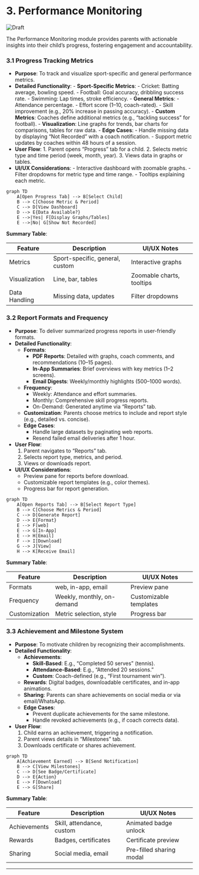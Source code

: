 # 3. Performance Monitoring
![Draft](https://img.shields.io/badge/Status-Draft-yellow)

The Performance Monitoring module provides parents with actionable insights into their child’s progress, fostering engagement and accountability.

### 3.1 Progress Tracking Metrics
- **Purpose**: To track and visualize sport-specific and general performance metrics.
- **Detailed Functionality**:
      - **Sport-Specific Metrics**:
          - Cricket: Batting average, bowling speed.
          - Football: Goal accuracy, dribbling success rate.
          - Swimming: Lap times, stroke efficiency.
      - **General Metrics**:
          - Attendance percentage.
          - Effort score (1–10, coach-rated).
          - Skill improvement (e.g., 20% increase in passing accuracy).
      - **Custom Metrics**: Coaches define additional metrics (e.g., “tackling success” for football).
      - **Visualization**: Line graphs for trends, bar charts for comparisons, tables for raw data.
      - **Edge Cases**:
          - Handle missing data by displaying “Not Recorded” with a coach notification.
          - Support metric updates by coaches within 48 hours of a session.
- **User Flow**:
      1. Parent opens “Progress” tab for a child.
      2. Selects metric type and time period (week, month, year).
      3. Views data in graphs or tables.
- **UI/UX Considerations**:
      - Interactive dashboard with zoomable graphs.
      - Filter dropdowns for metric type and time range.
      - Tooltips explaining each metric.

```mermaid
graph TD
    A[Open Progress Tab] --> B[Select Child]
    B --> C[Choose Metric & Period]
    C --> D[View Dashboard]
    D --> E{Data Available?}
    E -->|Yes| F[Display Graphs/Tables]
    E -->|No| G[Show Not Recorded]
```

**Summary Table**:

| Feature | Description | UI/UX Notes |
|---------|-------------|---------------------|
| Metrics | Sport-specific, general, custom | Interactive graphs |
| Visualization | Line, bar, tables | Zoomable charts, tooltips |
| Data Handling | Missing data, updates | Filter dropdowns |

### 3.2 Report Formats and Frequency
- **Purpose**: To deliver summarized progress reports in user-friendly formats.
- **Detailed Functionality**:
    - **Formats**:
      - **PDF Reports**: Detailed with graphs, coach comments, and recommendations (10–15 pages).
      - **In-App Summaries**: Brief overviews with key metrics (1–2 screens).
      - **Email Digests**: Weekly/monthly highlights (500–1000 words).
    - **Frequency**:
      - Weekly: Attendance and effort summaries.
      - Monthly: Comprehensive skill progress reports.
      - On-Demand: Generated anytime via “Reports” tab.
    - **Customization**: Parents choose metrics to include and report style (e.g., detailed vs. concise).
    - **Edge Cases**:
      - Handle large datasets by paginating web reports.
      - Resend failed email deliveries after 1 hour.
- **User Flow**:
    1. Parent navigates to “Reports” tab.
    2. Selects report type, metrics, and period.
    3. Views or downloads report.
- **UI/UX Considerations**:
    - Preview pane for reports before download.
    - Customizable report templates (e.g., color themes).
    - Progress bar for report generation.

```mermaid
graph TD
    A[Open Reports Tab] --> B[Select Report Type]
    B --> C[Choose Metrics & Period]
    C --> D[Generate Report]
    D --> E{Format}
    E --> F[web]
    E --> G[In-App]
    E --> H[Email]
    F --> I[Download]
    G --> J[View]
    H --> K[Receive Email]
```

**Summary Table**:

| Feature | Description | UI/UX Notes |
|---------|-------------|---------------------|
| Formats | web, in-app, email | Preview pane |
| Frequency | Weekly, monthly, on-demand | Customizable templates |
| Customization | Metric selection, style| Progress bar |

### 3.3 Achievement and Milestone System
- **Purpose**: To motivate children by recognizing their accomplishments.
- **Detailed Functionality**:
    - **Achievements**:
      - **Skill-Based**: E.g., “Completed 50 serves” (tennis).
      - **Attendance-Based**: E.g., “Attended 20 sessions.”
      - **Custom**: Coach-defined (e.g., “First tournament win”).
    - **Rewards**: Digital badges, downloadable certificates, and in-app animations.
    - **Sharing**: Parents can share achievements on social media or via email/WhatsApp.
    - **Edge Cases**:
      - Prevent duplicate achievements for the same milestone.
      - Handle revoked achievements (e.g., if coach corrects data).
- **User Flow**:
    1. Child earns an achievement, triggering a notification.
    2. Parent views details in “Milestones” tab.
    3. Downloads certificate or shares achievement.


```mermaid
graph TD
    A[Achievement Earned] --> B[Send Notification]
    B --> C[View Milestones]
    C --> D[See Badge/Certificate]
    D --> E{Action}
    E --> F[Download]
    E --> G[Share]
```

**Summary Table**:

| Feature | Description | UI/UX Notes |
|---------|-------------|---------------------|
| Achievements | Skill, attendance, custom | Animated badge unlock |
| Rewards | Badges, certificates | Certificate preview |
| Sharing | Social media, email  | Pre-filled sharing modal |

---
